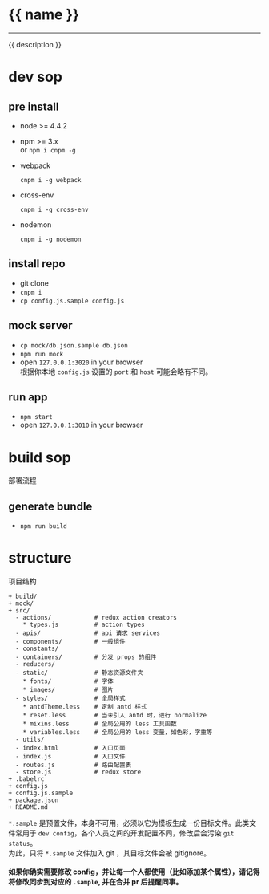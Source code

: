 # {{ name }}
---
{{ description }}

# dev sop
## pre install

- node >= 4.4.2
- npm >= 3.x <br>
or `npm i cnpm -g`
- webpack

  ```
  cnpm i -g webpack
  ```

- cross-env

  ```
  cnpm i -g cross-env
  ```

- nodemon
  ```
  cnpm i -g nodemon
  ```

## install repo

- git clone
- `cnpm i`
- `cp config.js.sample config.js`

## mock server

- `cp mock/db.json.sample db.json` <br>
- `npm run mock`
- open `127.0.0.1:3020` in your browser <br>
  根据你本地 `config.js` 设置的 `port` 和 `host` 可能会略有不同。

## run app

- `npm start`
- open `127.0.0.1:3010` in your browser

# build sop

部署流程

## generate bundle

- `npm run build`

# structure

项目结构

```
+ build/
+ mock/
+ src/
  - actions/            # redux action creators
    * types.js          # action types
  - apis/               # api 请求 services
  - components/         # 一般组件
  - constants/
  - containers/         # 分发 props 的组件
  - reducers/
  - static/             # 静态资源文件夹
    * fonts/            # 字体
    * images/           # 图片
  - styles/             # 全局样式
    * antdTheme.less    # 定制 antd 样式
    * reset.less        # 当未引入 antd 时，进行 normalize
    * mixins.less       # 全局公用的 less 工具函数
    * variables.less    # 全局公用的 less 变量，如色彩，字重等
  - utils/
  - index.html          # 入口页面
  - index.js            # 入口文件
  - routes.js           # 路由配置表
  - store.js            # redux store
+ .babelrc
+ config.js
+ config.js.sample
+ package.json
+ README.md
```
`*.sample` 是预置文件，本身不可用，必须以它为模板生成一份目标文件。此类文件常用于 `dev config`，各个人员之间的开发配置不同，修改后会污染 `git status`。<br>
为此，只将 `*.sample` 文件加入 git ，其目标文件会被 gitignore。<br><br>
**如果你确实需要修改 config，并让每一个人都使用（比如添加某个属性），请记得将修改同步到对应的 `.sample`, 并在合并 pr 后提醒同事。**

